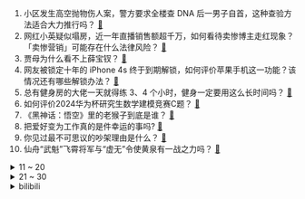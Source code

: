 1. 小区发生高空抛物伤人案，警方要求全楼查 DNA 后一男子自首，这种查验方法适合大力推行吗？ [:link:](https://www.zhihu.com/question/667865679)
2. 网红小英疑似塌房，近一年直播销售额超千万，如何看待卖惨博主走红现象？「卖惨营销」可能存在什么法律风险？ [:link:](https://www.zhihu.com/question/667931004)
3. 贾母为什么看不上薛宝钗？ [:link:](https://www.zhihu.com/question/542947265)
4. 网友被锁定十年的 iPhone 4s 终于到期解锁，如何评价苹果手机这一功能？该情况还有哪些解锁办法？ [:link:](https://www.zhihu.com/question/667957356)
5. 总有健身房的大佬一天就得练 3、4 个小时，健身一定要用这么长时间吗？ [:link:](https://www.zhihu.com/question/667518241)
6. 如何评价2024华为杯研究生数学建模竞赛C题？ [:link:](https://www.zhihu.com/question/667754085)
7. 《黑神话：悟空》里的老猴子到底是谁？ [:link:](https://www.zhihu.com/question/665053539)
8. 把爱好变为工作真的是件幸运的事吗? [:link:](https://www.zhihu.com/question/667984722)
9. 你见过最不可思议的吵架理由是什么？ [:link:](https://www.zhihu.com/question/470916875)
10. 仙舟“武魁”飞霄将军与“虚无”令使黄泉有一战之力吗？ [:link:](https://www.zhihu.com/question/666847533)
<details>
<summary>11 ~ 20</summary>

11. 以军空袭黎巴嫩多地致 492 死 1645 伤，美国向中东增派部队，局势会如何发展？美方增兵有何影响？ [:link:](https://www.zhihu.com/question/668017317)
12. 为什么工程技术中存在大量的经验公式？ [:link:](https://www.zhihu.com/question/316289262)
13. 清华姚班开设马上20年了，为什么没出巨擘？ [:link:](https://www.zhihu.com/question/667767788)
14. 如何评价《恋与深空》流水登顶iOS畅销总榜第一？ [:link:](https://www.zhihu.com/question/667980575)
15. 性格依旧软弱，依旧走路会低头，我已经在改了，为什么我还是这样？ [:link:](https://www.zhihu.com/question/667586218)
16. 日本再曝造假丑闻，东日本旅客铁路公司承认数据造假，时间跨度近 10 年，如何看待此事？ [:link:](https://www.zhihu.com/question/667927371)
17. 为什么成龙叫哥，而周星驰叫爷呢？ [:link:](https://www.zhihu.com/question/57924060)
18. 魔搭社区有哪些宝藏模型？ [:link:](https://www.zhihu.com/question/667704670)
19. 你喜欢的人也喜欢你，你会怎么办? [:link:](https://www.zhihu.com/question/666555621)
20. 为什么 Beyond 三子在黄家驹离世后没有再创作出很脍炙人口的歌曲了？ [:link:](https://www.zhihu.com/question/20758265)
</details>
<details>
<summary>21 ~ 30</summary>

21. 你见过最丑的吉祥物是什么？ [:link:](https://www.zhihu.com/question/280874393)
22. 如何评价《音乐缘计划》第六期? [:link:](https://www.zhihu.com/question/667898838)
23. 经常化妆真的会比同龄人老得快吗？ [:link:](https://www.zhihu.com/question/306781305)
24. 为什么大家都不玩《绝地求生》了? [:link:](https://www.zhihu.com/question/333808959)
25. 中方提醒在黎巴嫩、以色列的中国公民尽快回国或转移，目前黎以边境局势如何？将带来哪些影响？ [:link:](https://www.zhihu.com/question/667932572)
26. 古代住在海边的人需要买盐商的高价盐吗？ [:link:](https://www.zhihu.com/question/616509168)
27. 如何看待罗德里「如果欧冠联赛赛程继续增加，球员可能考虑罢赛」的言论？ [:link:](https://www.zhihu.com/question/667718251)
28. 古代女人接受三从四德教育，为什么《红楼梦》里贾母成为了贾府实际上的当家人？ [:link:](https://www.zhihu.com/question/667474631)
29. 有没有哪个旅行地，可以最大限度地「放大」秋高气爽的感受？ [:link:](https://www.zhihu.com/question/666872509)
30. 涮火锅，哪些食材和羊肉搭配好吃？ [:link:](https://www.zhihu.com/question/632757047)
</details><details>
<summary>bilibili</summary>

</details>